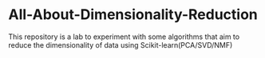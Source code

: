 # All-About-Dimensionality-Reduction
This repository is a lab to experiment with some algorithms that aim to reduce the dimensionality of data using Scikit-learn(PCA/SVD/NMF)

